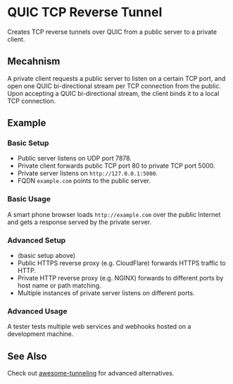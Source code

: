 # QUIC TCP Reverse Tunnel

Creates TCP reverse tunnels over QUIC from a public server to a private client.

## Mecahnism

A private client requests a public server to listen on a certain TCP port, and open one QUIC bi-directional stream per TCP connection from the public.
Upon accepting a QUIC bi-directional stream, the client binds it to a local TCP connection.

## Example

### Basic Setup

- Public server listens on UDP port 7878.
- Private client forwards public TCP port 80 to private TCP port 5000.
- Private server listens on `http://127.0.0.1:5000`.
- FQDN `example.com` points to the public server.

### Basic Usage

A smart phone browser loads `http://example.com` over the public Internet and gets a response served by the private server.

### Advanced Setup

- (basic setup above)
- Public HTTPS reverse proxy (e.g. CloudFlare) forwards HTTPS traffic to HTTP.
- Private HTTP reverse proxy (e.g. NGINX) forwards to different ports by host name or path matching.
- Multiple instances of private server listens on different ports.

### Advanced Usage

A tester tests multiple web services and webhooks hosted on a development machine.

## See Also

Check out [awesome-tunneling](https://github.com/anderspitman/awesome-tunneling) for advanced alternatives.
